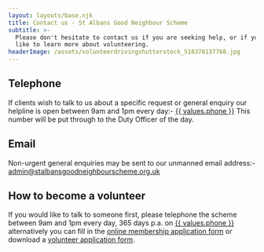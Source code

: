 ```yaml
---
layout: layouts/base.njk
title: Contact us - St Albans Good Neighbour Scheme
subtitle: >-
  Please don't hesitate to contact us if you are seeking help, or if you would
  like to learn more about volunteering.
headerImage: /assets/volunteerdrivingshutterstock_518378137768.jpg
---
```

## Telephone

If clients wish to talk to us about a specific request or general enquiry our helpline is open between 9am and 1pm every day:- <a href="tel:{{ values.phone }}">{{ values.phone }}</a> This number will be put through to the Duty Officer of the day.

## Email

Non-urgent general enquiries may be sent to our unmanned email address:- <a href="mailto:admin@stalbansgoodneighbourscheme.org.uk">admin@stalbansgoodneighbourscheme.org.uk</a>

## How to become a volunteer

If you would like to talk to someone first, please telephone the scheme between 9am and 1pm every day, 365 days p.a. on <a href="tel:{{ values.phone }}">{{ values.phone }}</a> alternatively you can fill in the [online membership application form](/2020-03-25-st-albans-good-neighbour-scheme/) or download a [volunteer application form](/assets/volunteer-form.doc).